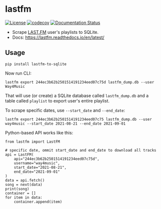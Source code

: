 # lastfm

[![License](https://img.shields.io/badge/license-Apache%202.0-blue.svg)](https://github.com/hp0404/lastfm/blob/main/LICENSE)
[![codecov](https://codecov.io/gh/hp0404/lastfm-to-sqlite/branch/main/graph/badge.svg?token=31KSGMRE8C)](https://codecov.io/gh/hp0404/lastfm-to-sqlite)
[![Documentation Status](https://readthedocs.org/projects/lastfm/badge/?version=latest)](https://lastfm.readthedocs.io/en/latest/?badge=latest)


- Scrape [LAST.FM](https://www.last.fm/) user's playlists to SQLite. 
- Docs: https://lastfm.readthedocs.io/en/latest/

## Usage

    pip install lastfm-to-sqlite

Now run CLI:

    lastfm export 244ec3b62b2501514191234eed07c75d lastfm_dump.db --user Way4Music

That will use (or create) a SQLite database called `lastfm_dump.db` and a table called `playlist` to export user's entire playlist. 

To scrape specific dates, use `--start_date` and `--end_date`:

    lastfm export 244ec3b62b2501514191234eed07c75 lastfm_dump.db --user way4music --start_date 2021-08-21 --end_date 2021-09-01
    
    
Python-based API works like this: 

    from lastfm import LastFM

    # specific date, ommit start_date and end_date to download all tracks
    api = LastFM(
        api="244ec3b62b2501514191234eed07c75d",
        username="way4music",
        start_date="2021-08-21",
        end_date="2021-09-01"
    )
    data = api.fetch()
    song = next(data)
    print(song)
    container = []
    for item in data:
        container.append(item)
